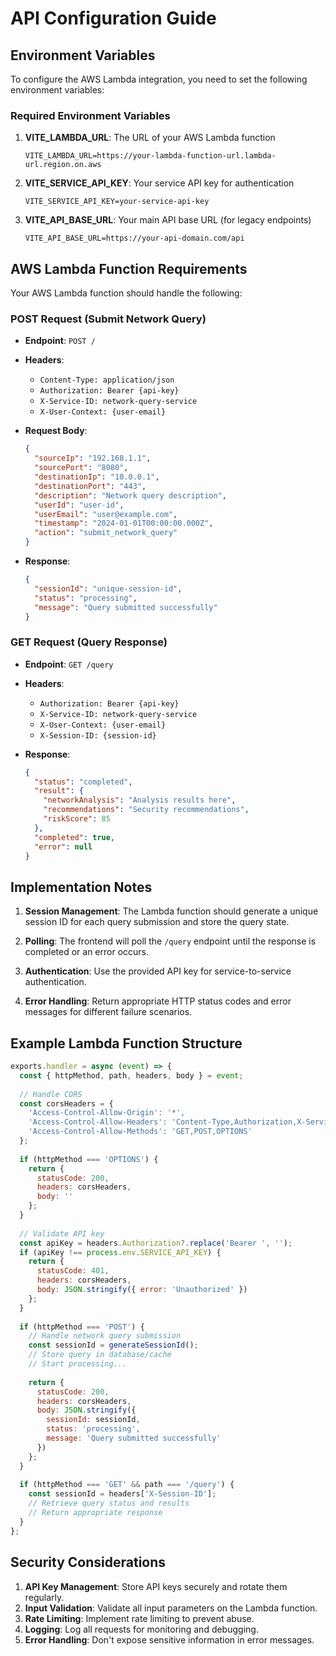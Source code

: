 # API Configuration Guide

## Environment Variables

To configure the AWS Lambda integration, you need to set the following environment variables:

### Required Environment Variables

1. **VITE_LAMBDA_URL**: The URL of your AWS Lambda function
   ```
   VITE_LAMBDA_URL=https://your-lambda-function-url.lambda-url.region.on.aws
   ```

2. **VITE_SERVICE_API_KEY**: Your service API key for authentication
   ```
   VITE_SERVICE_API_KEY=your-service-api-key
   ```

3. **VITE_API_BASE_URL**: Your main API base URL (for legacy endpoints)
   ```
   VITE_API_BASE_URL=https://your-api-domain.com/api
   ```

## AWS Lambda Function Requirements

Your AWS Lambda function should handle the following:

### POST Request (Submit Network Query)
- **Endpoint**: `POST /`
- **Headers**:
  - `Content-Type: application/json`
  - `Authorization: Bearer {api-key}`
  - `X-Service-ID: network-query-service`
  - `X-User-Context: {user-email}`

- **Request Body**:
  ```json
  {
    "sourceIp": "192.168.1.1",
    "sourcePort": "8080",
    "destinationIp": "10.0.0.1",
    "destinationPort": "443",
    "description": "Network query description",
    "userId": "user-id",
    "userEmail": "user@example.com",
    "timestamp": "2024-01-01T00:00:00.000Z",
    "action": "submit_network_query"
  }
  ```

- **Response**:
  ```json
  {
    "sessionId": "unique-session-id",
    "status": "processing",
    "message": "Query submitted successfully"
  }
  ```

### GET Request (Query Response)
- **Endpoint**: `GET /query`
- **Headers**:
  - `Authorization: Bearer {api-key}`
  - `X-Service-ID: network-query-service`
  - `X-User-Context: {user-email}`
  - `X-Session-ID: {session-id}`

- **Response**:
  ```json
  {
    "status": "completed",
    "result": {
      "networkAnalysis": "Analysis results here",
      "recommendations": "Security recommendations",
      "riskScore": 85
    },
    "completed": true,
    "error": null
  }
  ```

## Implementation Notes

1. **Session Management**: The Lambda function should generate a unique session ID for each query submission and store the query state.

2. **Polling**: The frontend will poll the `/query` endpoint until the response is completed or an error occurs.

3. **Authentication**: Use the provided API key for service-to-service authentication.

4. **Error Handling**: Return appropriate HTTP status codes and error messages for different failure scenarios.

## Example Lambda Function Structure

```javascript
exports.handler = async (event) => {
  const { httpMethod, path, headers, body } = event;
  
  // Handle CORS
  const corsHeaders = {
    'Access-Control-Allow-Origin': '*',
    'Access-Control-Allow-Headers': 'Content-Type,Authorization,X-Service-ID,X-User-Context,X-Session-ID',
    'Access-Control-Allow-Methods': 'GET,POST,OPTIONS'
  };
  
  if (httpMethod === 'OPTIONS') {
    return {
      statusCode: 200,
      headers: corsHeaders,
      body: ''
    };
  }
  
  // Validate API key
  const apiKey = headers.Authorization?.replace('Bearer ', '');
  if (apiKey !== process.env.SERVICE_API_KEY) {
    return {
      statusCode: 401,
      headers: corsHeaders,
      body: JSON.stringify({ error: 'Unauthorized' })
    };
  }
  
  if (httpMethod === 'POST') {
    // Handle network query submission
    const sessionId = generateSessionId();
    // Store query in database/cache
    // Start processing...
    
    return {
      statusCode: 200,
      headers: corsHeaders,
      body: JSON.stringify({
        sessionId: sessionId,
        status: 'processing',
        message: 'Query submitted successfully'
      })
    };
  }
  
  if (httpMethod === 'GET' && path === '/query') {
    const sessionId = headers['X-Session-ID'];
    // Retrieve query status and results
    // Return appropriate response
  }
};
```

## Security Considerations

1. **API Key Management**: Store API keys securely and rotate them regularly.
2. **Input Validation**: Validate all input parameters on the Lambda function.
3. **Rate Limiting**: Implement rate limiting to prevent abuse.
4. **Logging**: Log all requests for monitoring and debugging.
5. **Error Handling**: Don't expose sensitive information in error messages. 